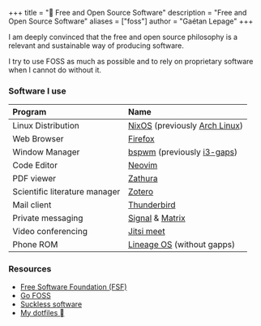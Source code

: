+++
title = "🐧 Free and Open Source Software"
description = "Free and Open Source Software"
aliases = ["foss"]
author = "Gaétan Lepage"
+++

I am deeply convinced that the free and open source philosophy is a relevant and sustainable way of producing software.

I try to use FOSS as much as possible and to rely on proprietary software when I cannot do without it.


### Software I use


| Program                       | Name                                                                                                              |
| :---------------------------- | :-----------------------------------------------------------------------------------------------------------------|
| Linux Distribution            | [NixOS](https://nixos.org/) (previously [Arch Linux](https://www.archlinux.org/))                                 |
| Web Browser                   | [Firefox](https://www.mozilla.org/en-US/firefox/new/)                                                             |
| Window Manager                | [bspwm](https://github.com/baskerville/bspwm) (previously [i3-gaps](https://github.com/Airblader/i3#i3-gaps))     |
| Code Editor                   | [Neovim](https://neovim.io/)                                                                                      |
| PDF viewer                    | [Zathura](https://pwmt.org/projects/zathura/)                                                                     |
| Scientific literature manager | [Zotero](https://www.zotero.org/)                                                                                 |
| Mail client                   | [Thunderbird](https://www.thunderbird.net/en-US/)                                                                 |
| Private messaging             | [Signal](https://www.signal.org/) & [Matrix](https://matrix.org/)                                                 |
| Video conferencing            | [Jitsi meet](https://meet.jit.si/)                                                                                |
| Phone ROM                     | [Lineage OS](https://lineageos.org/) (without gapps)                                                              |

### Resources

* [Free Software Foundation (FSF)](https://www.fsf.org/)
* [Go FOSS](https://www.gofoss.today/)
* [Suckless software](https://suckless.org/philosophy/)
* [My dotfiles ](https://github.com/GaetanLepage/dotfiles)
